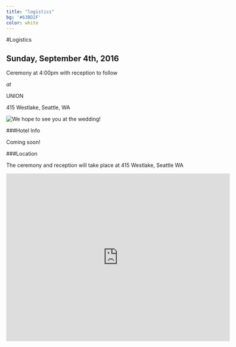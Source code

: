 ```yaml
---
title: "logistics"
bg: '#63BD2F'
color: white
---
```


#Logistics

<div class="right">
    <h2>Sunday, September 4th, 2016</h2>
    <p>Ceremony at 4:00pm with reception to follow</p>
    <p><em>at</em></p>
    <p>UNION</p>
    <p>415 Westlake, Seattle, WA</p>
</div>


<div>
    <img src="engagment_looking_border.jpg" title="We hope to see you at the wedding!" alt="We hope to see you at the wedding!">
</div>

###Hotel Info

Coming soon!


###Location

The ceremony and reception will take place at 415 Westlake, Seattle WA  
  
  

<div class="icontain">
<iframe width="600"
height="450"
frameborder="0" style="border:0" src="https://www.google.com/maps/embed/v1/place?key=AIzaSyBWgLncJJvR2OskQhJpjEYCNzvCGNx1rJA
&q=Union+Church+Seattle+WA" allowfullscreen>
</iframe>
</div>

